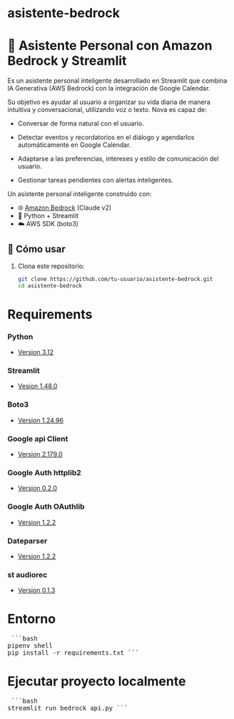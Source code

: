 # asistente-bedrock
# 🤖 Asistente Personal con Amazon Bedrock y Streamlit

Es un asistente personal inteligente desarrollado en Streamlit que combina IA Generativa (AWS Bedrock) con la integración de Google Calendar.

Su objetivo es ayudar al usuario a organizar su vida diaria de manera intuitiva y conversacional, utilizando voz o texto. Nova es capaz de:

   - Conversar de forma natural con el usuario.

   - Detectar eventos y recordatorios en el diálogo y agendarlos automáticamente en Google Calendar.

   - Adaptarse a las preferencias, intereses y estilo de comunicación del usuario.

   - Gestionar tareas pendientes con alertas inteligentes.

Un asistente personal inteligente construido con:

- 🌐 [Amazon Bedrock](https://aws.amazon.com/bedrock/) (Claude v2)
- 🧠 Python + Streamlit
- ☁️ AWS SDK (boto3)

## 🚀 Cómo usar

1. Clona este repositorio:
   ```bash
   git clone https://github.com/tu-usuario/asistente-bedrock.git
   cd asistente-bedrock

# Requirements 

### Python 
   - [Version 3.12]("https://www.python.org/downloads/")

### Streamlit
   - [Vesion 1.48.0](https://docs.streamlit.io/get-started/installation)

### Boto3 
   - [Version 1.24.96](https://pypi.org/project/boto3/1.24.96/)

### Google api Client
   - [Version 2.179.0](https://developers.google.com/workspace/docs/api/how-tos/libraries?hl=es-419#python)

### Google Auth httplib2
   - [Version 0.2.0](https://pypi.org/project/google-auth-httplib2/)

### Google Auth OAuthlib
   - [Version 1.2.2](https://pypi.org/project/google-auth-oauthlib/)

### Dateparser
   - [Version 1.2.2](https://pypi.org/project/dateparser/)

### st audiorec
   - [Version  0.1.3](https://pypi.org/project/streamlit-audiorec/)

# Entorno

<pre> ```bash 
pipenv shell 
pip install -r requirements.txt ``` </pre>

# Ejecutar proyecto localmente

<pre> ```bash 
streamlit run bedrock_api.py ``` </pre>


